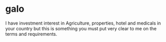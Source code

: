 # galo
I have investment interest in Agriculture, properties, hotel and medicals in your   country but this is something you must put very clear to me on the terms and   requirements.
